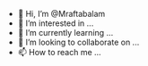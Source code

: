- 👋 Hi, I’m @Mraftabalam
- 👀 I’m interested in ...
- 🌱 I’m currently learning ...
- 💞️ I’m looking to collaborate on ...
- 📫 How to reach me ...

<!---
Mraftabalam/Mraftabalam is a ✨ special ✨ repository because its `README.md` (this file) appears on your GitHub profile.
You can click the Preview link to take a look at your changes.
--->

